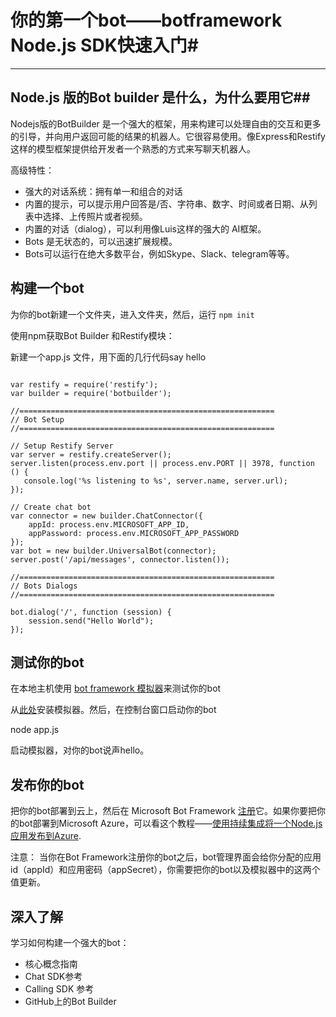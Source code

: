 # 你的第一个bot——botframework Node.js SDK快速入门#
---


## Node.js 版的Bot builder 是什么，为什么要用它##

Nodejs版的BotBuilder 是一个强大的框架，用来构建可以处理自由的交互和更多的引导，并向用户返回可能的结果的机器人。它很容易使用。像Express和Restify这样的模型框架提供给开发者一个熟悉的方式来写聊天机器人。

高级特性：
 
- 强大的对话系统：拥有单一和组合的对话
- 内置的提示，可以提示用户回答是/否、字符串、数字、时间或者日期、从列表中选择、上传照片或者视频。
- 内置的对话（dialog），可以利用像Luis这样的强大的 AI框架。
- Bots 是无状态的，可以迅速扩展规模。
- Bots可以运行在绝大多数平台，例如Skype、Slack、telegram等等。

## 构建一个bot ##
为你的bot新建一个文件夹，进入文件夹，然后，运行 `npm init`

使用npm获取Bot Builder 和Restify模块：

新建一个app.js 文件，用下面的几行代码say hello
<pre><code>
var restify = require('restify');
var builder = require('botbuilder');

//=========================================================
// Bot Setup
//=========================================================

// Setup Restify Server
var server = restify.createServer();
server.listen(process.env.port || process.env.PORT || 3978, function () {
   console.log('%s listening to %s', server.name, server.url); 
});
  
// Create chat bot
var connector = new builder.ChatConnector({
    appId: process.env.MICROSOFT_APP_ID,
    appPassword: process.env.MICROSOFT_APP_PASSWORD
});
var bot = new builder.UniversalBot(connector);
server.post('/api/messages', connector.listen());

//=========================================================
// Bots Dialogs
//=========================================================

bot.dialog('/', function (session) {
    session.send("Hello World");
});
</code></pre>

## 测试你的bot ##
在本地主机使用 [bot framework 模拟器](URL'https://docs.botframework.com/en-us/tools/bot-framework-emulator/')来测试你的bot

从[此处](URL'https://aka.ms/bf-bc-emulator')安装模拟器。然后，在控制台窗口启动你的bot

node app.js

启动模拟器，对你的bot说声hello。

## 发布你的bot ##
把你的bot部署到云上，然后在 Microsoft Bot Framework [注册](URL'https://docs.botframework.com/en-us/csharp/builder/sdkreference/gettingstarted.html#registering')它。如果你要把你的bot部署到Microsoft Azure，可以看这个教程——[使用持续集成将一个Node.js 应用发布到Azure](URL'https://blogs.msdn.microsoft.com/sarahsays/2015/08/31/building-your-first-node-js-app-and-publishing-to-azure/').

注意：
当你在Bot Framework注册你的bot之后，bot管理界面会给你分配的应用id（appId）和应用密码（appSecret），你需要把你的bot以及模拟器中的这两个值更新。

## 深入了解 ##
学习如何构建一个强大的bot：

 - 核心概念指南
 - Chat SDK参考
 - Calling SDK 参考
 - GitHub上的Bot Builder